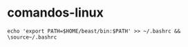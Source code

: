 # comandos-linux

```
echo 'export PATH=$HOME/beast/bin:$PATH' >> ~/.bashrc && \source~/.bashrc
```
